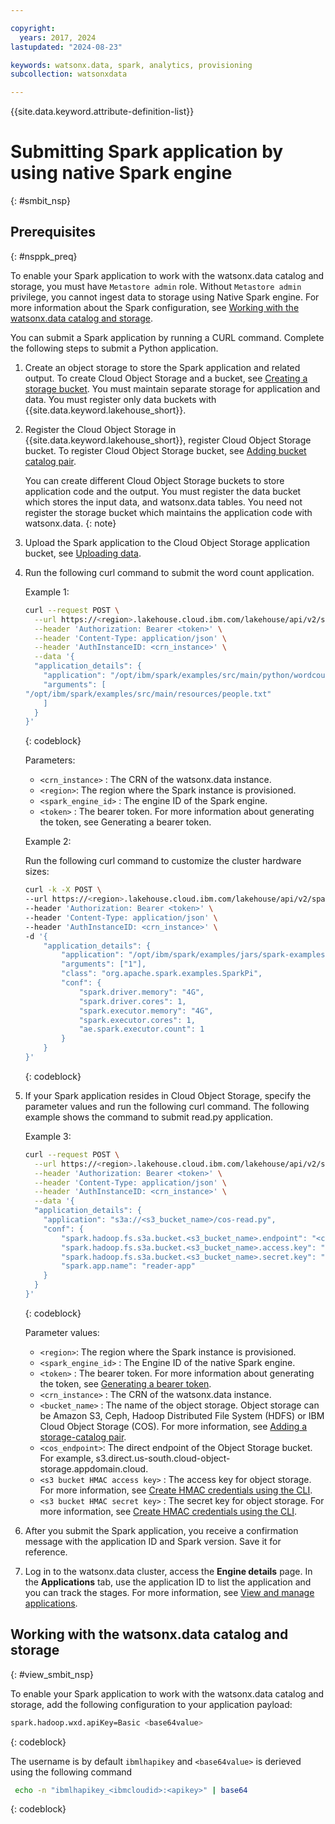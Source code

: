 ```yaml
---

copyright:
  years: 2017, 2024
lastupdated: "2024-08-23"

keywords: watsonx.data, spark, analytics, provisioning
subcollection: watsonxdata

---
```


{{site.data.keyword.attribute-definition-list}}

# Submitting Spark application by using native Spark engine
{: #smbit_nsp}


## Prerequisites
{: #nsppk_preq}

To enable your Spark application to work with the watsonx.data catalog and storage, you must have `Metastore admin` role. Without `Metastore admin` privilege, you cannot ingest data to storage using Native Spark engine. For more information about the Spark configuration, see [Working with the watsonx.data catalog and storage](#view_smbit_nsp).



You can submit a Spark application by running a CURL command. Complete the following steps to submit a Python application.

1. Create an object storage to store the Spark application and related output. To create Cloud Object Storage and a bucket, see [Creating a storage bucket](https://cloud.ibm.com/docs/cloud-object-storage?topic=cloud-object-storage-secure-content-store#create-cos-bucket). You must maintain separate storage for application and data. You must register only data buckets with {{site.data.keyword.lakehouse_short}}.
2. Register the Cloud Object Storage in {{site.data.keyword.lakehouse_short}}, register Cloud Object Storage bucket. To register Cloud Object Storage bucket, see [Adding bucket catalog pair](watsonxdata?topic=watsonxdata-reg_bucket).

    You can create different Cloud Object Storage buckets to store application code and the output. You must register the data bucket which stores the input data, and watsonx.data tables. You need not register the storage bucket which maintains the application code with watsonx.data.
    {: note}

3. Upload the Spark application to the Cloud Object Storage application bucket, see [Uploading data](https://cloud.ibm.com/docs/cloud-object-storage?topic=cloud-object-storage-secure-content-store#upload-data).
4. Run the following curl command to submit the word count application.

    Example 1:


    ```bash
    curl --request POST \
      --url https://<region>.lakehouse.cloud.ibm.com/lakehouse/api/v2/spark_engines/<spark_engine_id>/applications \
      --header 'Authorization: Bearer <token>' \
      --header 'Content-Type: application/json' \
      --header 'AuthInstanceID: <crn_instance>' \
      --data '{
      "application_details": {
        "application": "/opt/ibm/spark/examples/src/main/python/wordcount.py",
        "arguments": [
    "/opt/ibm/spark/examples/src/main/resources/people.txt"
        ]
      }
    }'
    ```
    {: codeblock}

    Parameters:

    * `<crn_instance>` : The CRN of the watsonx.data instance.
    * `<region>`: The region where the Spark instance is provisioned.
    * `<spark_engine_id>` : The engine ID of the Spark engine.
    * `<token>` : The bearer token. For more information about generating the token, see Generating a bearer token.

    Example 2:

    Run the following curl command to customize the cluster hardware sizes:


    ```bash
    curl -k -X POST \
    --url https://<region>.lakehouse.cloud.ibm.com/lakehouse/api/v2/spark_engines/<spark_engine_id>/applications \
    --header 'Authorization: Bearer <token>' \
    --header 'Content-Type: application/json' \
    --header 'AuthInstanceID: <crn_instance>' \
    -d '{
        "application_details": {
            "application": "/opt/ibm/spark/examples/jars/spark-examples*.jar",
            "arguments": ["1"],
            "class": "org.apache.spark.examples.SparkPi",
            "conf": {
                "spark.driver.memory": "4G",
                "spark.driver.cores": 1,
                "spark.executor.memory": "4G",
                "spark.executor.cores": 1,
                "ae.spark.executor.count": 1
            }
        }
    }'
    ```
    {: codeblock}

5. If your Spark application resides in Cloud Object Storage, specify the parameter values and run the following curl command. The following example shows the command to submit read.py application.

    Example 3:
    ```bash
    curl --request POST \
      --url https://<region>.lakehouse.cloud.ibm.com/lakehouse/api/v2/spark_engines/<spark_engine_id>/applications \
      --header 'Authorization: Bearer <token>' \
      --header 'Content-Type: application/json' \
      --header 'AuthInstanceID: <crn_instance>' \
      --data '{
      "application_details": {
        "application": "s3a://<s3_bucket_name>/cos-read.py",
        "conf": {
            "spark.hadoop.fs.s3a.bucket.<s3_bucket_name>.endpoint": "<cos_endpoint>",
            "spark.hadoop.fs.s3a.bucket.<s3_bucket_name>.access.key": "<s3 bucket HMAC access key>",
            "spark.hadoop.fs.s3a.bucket.<s3_bucket_name>.secret.key": "<s3 bucket  HMAC secret key>",
            "spark.app.name": "reader-app"
        }
      }
    }'
    ```
    {: codeblock}


   Parameter values:
   * `<region>`: The region where the Spark instance is provisioned.
   * `<spark_engine_id>` : The Engine ID of the native Spark engine.
   * `<token>` : The bearer token. For more information about generating the token, see [Generating a bearer token](https://cloud.ibm.com/apidocs/watsonxdata#authentication).
   * `<crn_instance>` : The CRN of the watsonx.data instance.
   * `<bucket_name>` : The name of the object storage. Object storage can be Amazon S3, Ceph, Hadoop Distributed File System (HDFS) or IBM Cloud Object Storage (COS). For more information, see [Adding a storage-catalog pair](watsonxdata?topic=watsonxdata-reg_bucket).
   * `<cos_endpoint>`: The direct endpoint of the Object Storage bucket. For example, s3.direct.us-south.cloud-object-storage.appdomain.cloud.
   * `<s3 bucket HMAC access key>` : The access key for object storage. For more information, see [Create HMAC credentials using the CLI](https://cloud.ibm.com/docs/cloud-object-storage?topic=cloud-object-storage-uhc-hmac-credentials-main#uhc-create-hmac-credentials-cli).
   * `<s3 bucket HMAC secret key>` : The secret key for object storage. For more information, see [Create HMAC credentials using the CLI](https://cloud.ibm.com/docs/cloud-object-storage?topic=cloud-object-storage-uhc-hmac-credentials-main#uhc-create-hmac-credentials-cli).



6. After you submit the Spark application, you receive a confirmation message with the application ID and Spark version. Save it for reference.
7. Log in to the watsonx.data cluster, access the **Engine details** page. In the **Applications** tab, use the application ID to list the application and you can track the stages. For more information, see [View and manage applications](watsonxdata?topic=watsonxdata-mng_appltn).


## Working with the watsonx.data catalog and storage
{: #view_smbit_nsp}

To enable your Spark application to work with the watsonx.data catalog and storage, add the following configuration to your application payload:

```bash
spark.hadoop.wxd.apiKey=Basic <base64value>
```
{: codeblock}

The username is by default `ibmlhapikey` and `<base64value>` is derieved using the following command

```bash
 echo -n "ibmlhapikey_<ibmcloudid>:<apikey>" | base64
```
{: codeblock}
